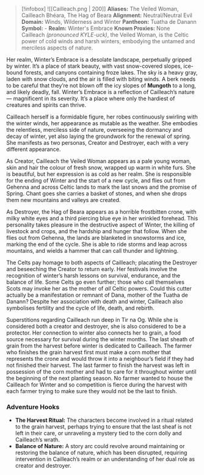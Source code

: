 > [!infobox]
> ![[Cailleach.png | 200]]
>  **Aliases:** The Veiled Woman, Cailleach Bhéara, The Hag of Beara
> **Alignment:** Neutral/Neutral Evil
> **Domain:** Winds, Wilderness and Winter
> **Pantheon:** Tuatha de Danann
> **Symbol:** - 
> **Realm:** Winter's Embrace
> **Known Proxies:** None 
Cailleach _(pronounced KYLE-uck)_, the Veiled Woman, is the Celtic power of cold winds and harsh winters, embodying the untamed and merciless aspects of nature. 

Her realm, Winter’s Embrace is a desolate landscape, perpetually gripped by winter. It’s a place of stark beauty, with vast snow-covered slopes, ice-bound forests, and canyons containing froze lakes. The sky is a heavy gray, laden with snow clouds, and the air is filled with biting winds. A berk needs to be careful that they’re not blown off the icy slopes of **Mungoth** to a long, and likely deadly, fall. Winter’s Embrace is a reflection of Cailleach’s nature— magnificent in its severity. It’s a place where only the hardiest of creatures and spirits can thrive.

Cailleach herself is a formidable figure, her robes continuously swirling with the winter winds, her appearance as mutable as the weather. She embodies the relentless, merciless side of nature, overseeing the dormancy and decay of winter, yet also laying the groundwork for the renewal of spring. She manifests as two personas, Creator and Destroyer, each with a very different appearance.

As Creator, Cailleach the Veiled Woman appears as a pale young woman, skin and hair the colour of fresh snow, wrapped up warm in white furs. She is beautiful, but her expression is as cold as her realm. She is responsible for the ending of Winter and the start of a new cycle, and flies out from Gehenna and across Celtic lands to mark the last snows and the promise of Spring. Chant goes she carries a basket of stones, and when she drops them new mountains and valleys are created.

As Destroyer, the Hag of Beara appears as a horrible frostbitten crone, with milky white eyes and a third piercing blue eye in her wrinkled forehead. This personality takes pleasure in the destructive aspect of Winter, the killing of livestock and crops, and the hardship and hunger that follow. When she flies out from Gehenna, the lands are blanketed in snowstorms and ice, marking the end of the cycle. She is able to ride storms and leap across mountains, and wields a hammer that can call thunder and lightning.

The Celts pay homage to both aspects of Cailleach; placating the Destroyer and beseeching the Creator to return early. Her festivals involve the recognition of winter’s harsh lessons on survival, endurance, and the balance of life. Some Celts go even further; those who call themselves Scots may invoke her as the mother of _all_ Celtic powers. Could this cutter actually be a manifestation or remnant of Dana, mother of the Tuatha de Danann? Despite her association with death and winter, Cailleach also symbolises fertility and the cycle of life, death, and rebirth.

Superstitions regarding Cailleach run deep in Tir na Og. While she is considered both a creator and destroyer, she is also considered to be a protector. Her connection to winter also connects her to grain, a food source necessary for survival during the winter months. The last sheath of grain from the harvest before winter is dedicated to Cailleach. The farmer who finishes the grain harvest first must make a corn mother that represents the crone and would throw it into a neighbour’s field if they had not finished their harvest. The last farmer to finish the harvest was left in possession of the corn mother and had to care for it throughout winter until the beginning of the next planting season. No farmer wanted to house the Cailleach for Winter and so competition is fierce during the harvest with each farmer trying to make sure they would not be the last to finish.

### Adventure Hooks
- **The Harvest Ritual:** The characters become involved in a ritual related to the grain harvest, perhaps trying to ensure that the last sheaf is not left in their care, or unraveling a mystery tied to the corn dolly and Cailleach’s wrath.
- **Balance of Nature:** A story arc could revolve around maintaining or restoring the balance of nature, which has been disrupted, requiring intervention in Cailleach’s realm or an understanding of her dual role as creator and destroyer.